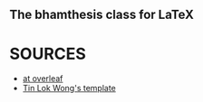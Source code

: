 The bhamthesis class for LaTeX
---

# SOURCES 

* [at overleaf](https://www.overleaf.com/latex/templates/university-of-birmingham-thesis-template/tvtnffzspmwv#.WVEUe1zythE)
* [Tin Lok Wong's template](http://twong.impan.pl/nonacad/programs/bhamthesis/)



